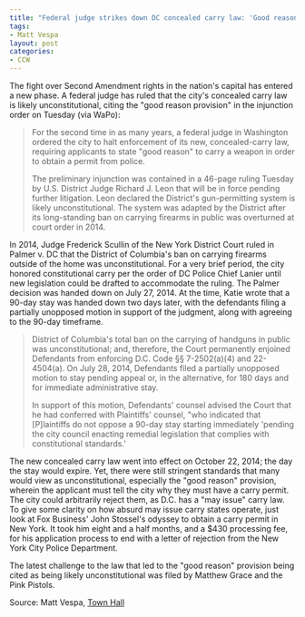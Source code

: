 ```yaml
---
title: "Federal judge strikes down DC concealed carry law: 'Good reason' provision likely unconstitutional"
tags:
- Matt Vespa
layout: post
categories:
- CCW
---
```


The fight over Second Amendment rights in the nation's capital has entered a new phase. A federal judge has ruled that the city's concealed carry law is likely unconstitutional, citing the "good reason provision" in the injunction order on Tuesday (via WaPo):

> For the second time in as many years, a federal judge in Washington ordered the city to halt enforcement of its new, concealed-carry law, requiring applicants to state "good reason" to carry a weapon in order to obtain a permit from police.
>
> The preliminary injunction was contained in a 46-page ruling Tuesday by U.S. District Judge Richard J. Leon that will be in force pending further litigation. Leon declared the District's gun-permitting system is likely unconstitutional. The system was adapted by the District after its long-standing ban on carrying firearms in public was overturned at court order in 2014.

In 2014, Judge Frederick Scullin of the New York District Court ruled in Palmer v. DC that the District of Columbia's ban on carrying firearms outside of the home was unconstitutional. For a very brief period, the city honored constitutional carry per the order of DC Police Chief Lanier until new legislation could be drafted to accommodate the ruling. The Palmer decision was handed down on July 27, 2014. At the time, Katie wrote that a 90-day stay was handed down two days later, with the defendants filing a partially unopposed motion in support of the judgment, along with agreeing to the 90-day timeframe.

> District of Columbia's total ban on the carrying of handguns in public was unconstitutional; and, therefore, the Court permanently enjoined Defendants from enforcing D.C. Code §§ 7-2502(a)(4) and 22-4504(a). On July 28, 2014, Defendants filed a partially unopposed motion to stay pending appeal or, in the alternative, for 180 days and for immediate administrative stay.
>
> In support of this motion, Defendants' counsel advised the Court that he had conferred with Plaintiffs' counsel, "who indicated that \[P\]laintiffs do not oppose a 90-day stay starting immediately 'pending the city council enacting remedial legislation that complies with constitutional standards.'

The new concealed carry law went into effect on October 22, 2014; the day the stay would expire. Yet, there were still stringent standards that many would view as unconstitutional, especially the "good reason" provision, wherein the applicant must tell the city why they must have a carry permit. The city could arbitrarily reject them, as D.C. has a "may issue" carry law. To give some clarity on how absurd may issue carry states operate, just look at Fox Business' John Stossel's odyssey to obtain a carry permit in New York. It took him eight and a half months, and a $430 processing fee, for his application process to end with a letter of rejection from the New York City Police Department.

The latest challenge to the law that led to the "good reason" provision being cited as being likely unconstitutional was filed by Matthew Grace and the Pink Pistols.

Source: Matt Vespa, [Town Hall](https://townhall.com/tipsheet/mattvespa/2016/05/17/breaking-federal-judge-strikes-down-dc-concealed-cary-law-good-reason-provision-likely-unconstitutional-n2164464)
